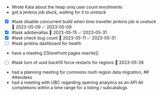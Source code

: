 - Wrote Kata about the heap uniq user count enrollments
- got a jenkins job stuck, waiting for it to unstuck
- [x] #task disable concurrent build when time traveller jenkins job is unstuck 📅 2023-05-09 ✅ 2023-05-09
- [x] #task adobevallas 📅 2023-05-15 ✅ 2023-05-31
- [x] #task check bug count 📅 2023-05-11 ✅ 2023-05-31
- [ ] #task jenkins dashboard for health
- have a meeting [[Storefront pages rewrite]]
- [ ] #task turn of uuid backfill force restarts for regions 📅 2023-05-26
- had a planning meeting for commons multi region data migration, ## Attendees
- had a meeting with UBC regarding opening analytics as an API
All completions within a time range for a listing / subcatalogs
